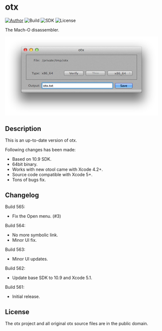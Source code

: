 otx
===

[![Author](https://img.shields.io/badge/Author-Zhi--Wei_Cai-red.svg?style=flat-square)](http://vox.vg/)  ![Build](https://img.shields.io/badge/Build-565-green.svg?style=flat-square)  ![SDK](https://img.shields.io/badge/SDK-10.9-yellow.svg?style=flat-square)  ![License](https://img.shields.io/badge/License-Public-blue.svg?style=flat-square)

The Mach-O disassembler.

![screenshot](Screenshot.png)

Description
-----------

This is an up-to-date version of otx.

Following changes has been made:

* Based on 10.9 SDK.
* 64bit binary.
* Works with new otool came with Xcode 4.2+.
* Source code compatible with Xcode 5+.
* Tons of bugs fix.


Changelog
---------

Build 565:

* Fix the Open menu. (#3)

Build 564:

* No more symbolic link.
* Minor UI fix.

Build 563:

* Minor UI updates.

Build 562:

* Update base SDK to 10.9 and Xcode 5.1.

Build 561:

* Initial release.


License
-------

The otx project and all original otx source files are in the public domain.
